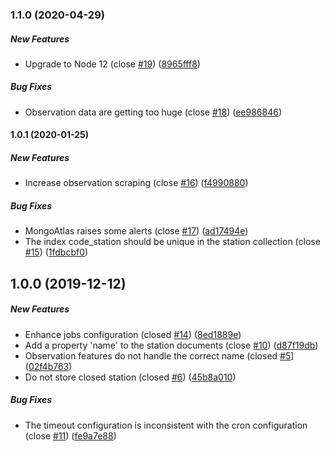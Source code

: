 ### 1.1.0 (2020-04-29)

##### New Features

*  Upgrade to Node 12 (close [#19](https://github.com/kalisio/k-hubeau/pull/19)) ([8965fff8](https://github.com/kalisio/k-hubeau/commit/8965fff8fe5f0b948247e45a4381eec3181e8453))

##### Bug Fixes

*  Observation data are getting too huge (close [#18](https://github.com/kalisio/k-hubeau/pull/18)) ([ee986846](https://github.com/kalisio/k-hubeau/commit/ee98684603cc2538eebb785be80ea62372c82a49))

#### 1.0.1 (2020-01-25)

##### New Features

*  Increase observation scraping (close [#16](https://github.com/kalisio/k-hubeau/pull/16)) ([f4990880](https://github.com/kalisio/k-hubeau/commit/f4990880501a04387158700a446d6ca784058f4b))

##### Bug Fixes

*  MongoAtlas raises some alerts (close [#17](https://github.com/kalisio/k-hubeau/pull/17)) ([ad17494e](https://github.com/kalisio/k-hubeau/commit/ad17494eae75e687fc3584cf151b60552403d692))
*  The index code_station should be unique in the station collection (close [#15](https://github.com/kalisio/k-hubeau/pull/15)) ([1fdbcbf0](https://github.com/kalisio/k-hubeau/commit/1fdbcbf0851aed6b3134b985f46e8d0fe0796ced))

## 1.0.0 (2019-12-12)

##### New Features

*  Enhance jobs configuration (closed [#14](https://github.com/kalisio/k-hubeau/pull/14)) ([8ed1889e](https://github.com/kalisio/k-hubeau/commit/8ed1889e8e6c7997eecd6378f341ffe1a3a7222a))
*  Add a property 'name' to the station documents (close [#10](https://github.com/kalisio/k-hubeau/pull/10)) ([d87f19db](https://github.com/kalisio/k-hubeau/commit/d87f19db2589e65302d65ac16467c78b49b8e8ca))
*  Observation features do not handle the correct name (closed [#5](https://github.com/kalisio/k-hubeau/pull/5)] ([02f4b763](https://github.com/kalisio/k-hubeau/commit/02f4b763b5ed5e670a043d4073747f9d7174b558))
*  Do not store closed station (closed [#6](https://github.com/kalisio/k-hubeau/pull/6)) ([45b8a010](https://github.com/kalisio/k-hubeau/commit/45b8a010d00ed6e9ad6c06655edb1e0d22b8f72b))

##### Bug Fixes

*  The timeout configuration is inconsistent with the cron configuration (close [#11](https://github.com/kalisio/k-hubeau/pull/11)) ([fe9a7e88](https://github.com/kalisio/k-hubeau/commit/fe9a7e88bb0b256705b6628d5de2a2be854d7e0d))





